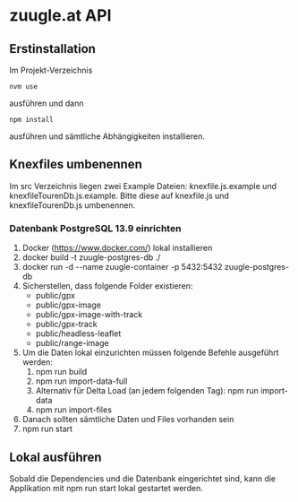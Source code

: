 # zuugle.at API


## Erstinstallation
Im Projekt-Verzeichnis 

    nvm use
ausführen und dann 
 
    npm install
ausführen und sämtliche Abhängigkeiten installieren.


## Knexfiles umbenennen
Im src Verzeichnis liegen zwei Example Dateien: knexfile.js.example und knexfileTourenDb.js.example. 
Bitte diese auf knexfile.js und knexfileTourenDb.js umbenennen.


### Datenbank PostgreSQL 13.9 einrichten
1. Docker (https://www.docker.com/) lokal installieren
2. docker build -t zuugle-postgres-db ./
3. docker run -d --name zuugle-container -p 5432:5432 zuugle-postgres-db
4. Sicherstellen, dass folgende Folder existieren:
    * public/gpx
    * public/gpx-image
    * public/gpx-image-with-track
    * public/gpx-track
    * public/headless-leaflet
    * public/range-image 
5. Um die Daten lokal einzurichten müssen folgende Befehle ausgeführt werden:
    1. npm run build
    2. npm run import-data-full
	3. Alternativ für Delta Load (an jedem folgenden Tag): npm run import-data
    4. npm run import-files
6. Danach sollten sämtliche Daten und Files vorhanden sein
7. npm run start


## Lokal ausführen
Sobald die Dependencies und die Datenbank eingerichtet sind, kann die Applikation mit 
    npm run start 
lokal gestartet werden.
